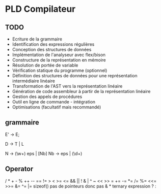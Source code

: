 # PLD Compilateur

## TODO

- Ecriture de la grammaire
- Identification des expressions régulières
- Conception des structures de données
- Implémentation de l'analyseur avec flex/bison
- Constructure de la représentation en mémoire
- Résolution de portée de variable
- Vérification statique du programme (optionnel)
- Définition des structures de données pour une représentation intermédiaire linéaire
- Transformation de l'AST vers la représentation linéaire
- Génération de code assembleur à partir de la représentation linéaire
- Gestion des appels de procédures
- Outil en ligne de commande - intégration
- Optimisations (facultatif mais recommandé)

## grammaire

E' → E;

D → T | L

N → (\w+) eps | [Nb]
Nb → eps | (\d+)


## Operator

/ * + - % ++ -- 
== != > < >= <= 
&& || !
& | ^ ~ << >>
= += -= *= /= %= <<= >>= &= ^= |=
sizeof()  pas de pointeurs donc pas & * 
ternary expression ? :
